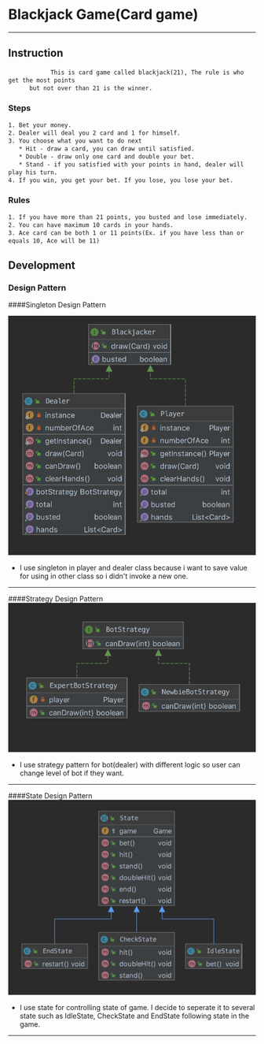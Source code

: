 # Blackjack Game(Card game)
---

## Instruction
                This is card game called blackjack(21), The rule is who get the most points 
          but not over than 21 is the winner.
### Steps
    1. Bet your money.
    2. Dealer will deal you 2 card and 1 for himself.
    3. You choose what you want to do next
       * Hit - draw a card, you can draw until satisfied.
       * Double - draw only one card and double your bet.
       * Stand - if you satisfied with your points in hand, dealer will play his turn.
    4. If you win, you get your bet. If you lose, you lose your bet.  

### Rules
    1. If you have more than 21 points, you busted and lose immediately.
    2. You can have maximum 10 cards in your hands.
    3. Ace card can be both 1 or 11 points(Ex. if you have less than or equals 10, Ace will be 11)


## Development
### Design Pattern

####Singleton Design Pattern

   ![](image/singleton_pattern.png)

 - I use singleton in player and dealer class because i want to save value for using in other class so i didn't invoke a new one.
 
---
####Strategy Design Pattern
   ![](image/strategy_pattern.png)
     
 - I use strategy pattern for bot(dealer) with different logic so user can change level of bot if they want.
 
---
####State Design Pattern
   ![](image/state_pattern.png)
     
 - I use state for controlling state of game. I decide to seperate it to several state such as IdleState, CheckState and EndState following state in the game.
 
---